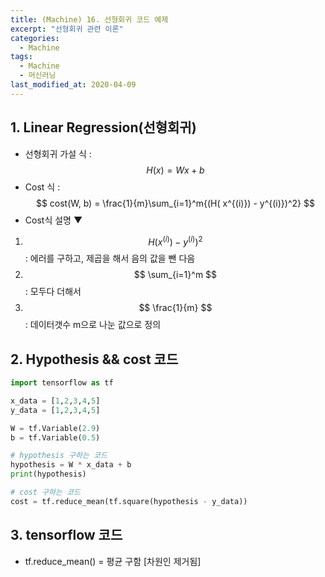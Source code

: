 ```yaml
---
title: (Machine) 16. 선형회귀 코드 예제
excerpt: "선형회귀 관련 이론"
categories:
  - Machine
tags:
  - Machine
  - 머신러닝
last_modified_at: 2020-04-09
---
```


## 1. Linear Regression(선형회귀)
- 선형회귀 가설 식 :
$$
H(x) = Wx + b
$$ 
- Cost 식 :$$
cost(W, b) = \frac{1}{m}\sum_{i=1}^m{(H( x^{(i)}) - y^{(i)})^2}
$$
- Cost식 설명 ▼

1. $$ H( x^{(i)}) - y^{(i)})^2 $$   :  에러를 구하고, 제곱을 해서 음의 값을 뺀 다음
2. $$
\sum_{i=1}^m
$$     : 모두다 더해서
3. $$ \frac{1}{m} $$     : 데이터갯수 m으로 나눈 값으로 정의

## 2. Hypothesis && cost 코드
~~~python
import tensorflow as tf

x_data = [1,2,3,4,5]
y_data = [1,2,3,4,5]

W = tf.Variable(2.9)
b = tf.Variable(0.5)

# hypothesis 구하는 코드
hypothesis = W * x_data + b
print(hypothesis)

# cost 구하는 코드
cost = tf.reduce_mean(tf.square(hypothesis - y_data))
~~~

## 3. tensorflow 코드
- tf.reduce_mean() = 평균 구함 [차원인 제거됨] 